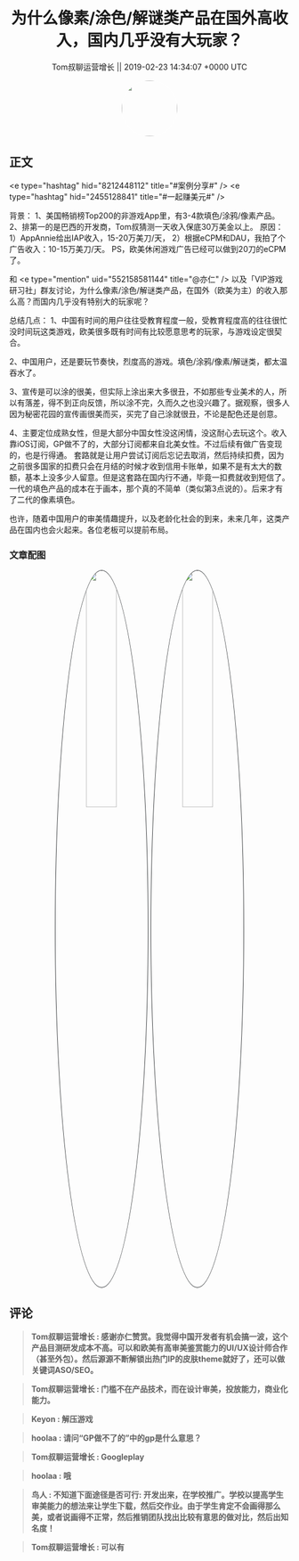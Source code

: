 <h1 align="center">为什么像素/涂色/解谜类产品在国外高收入，国内几乎没有大玩家？</h1>




<p align="center">
    <a>Tom叔聊运营增长 || 2019-02-23 14:34:07 &#43;0000 UTC</a>
</p>

<div align="center">
    <img src="https://images.zsxq.com/Frq1eeFsr8tjMxfCEEOAzmhvV640?e=1590940799&amp;token=kIxbL07-8jAj8w1n4s9zv64FuZZNEATmlU_Vm6zD:XKx3pWnQxShhXTdSfhTy5x8Jlu4=" width="100" height="100" style="border:1px solid;border-radius:50%; color:#ffffff"/>
</div>




## 正文

<div>
&lt;e type=&#34;hashtag&#34; hid=&#34;8212448112&#34; title=&#34;#案例分享#&#34; /&gt; &lt;e type=&#34;hashtag&#34; hid=&#34;2455128841&#34; title=&#34;#一起赚美元#&#34; /&gt; 


背景：
1、美国畅销榜Top200的非游戏App里，有3-4款填色/涂鸦/像素产品。
2、排第一的是巴西的开发商，Tom叔猜测一天收入保底30万美金以上。
原因：
1）AppAnnie给出IAP收入，15-20万美刀/天，
2）根据eCPM和DAU，我拍了个广告收入：10-15万美刀/天。
PS，欧美休闲游戏广告已经可以做到20刀的eCPM了。

和 &lt;e type=&#34;mention&#34; uid=&#34;552158581144&#34; title=&#34;@亦仁&#34; /&gt;   以及「VIP游戏研习社」群友讨论，为什么像素/涂色/解谜类产品，在国外（欧美为主）的收入那么高？而国内几乎没有特别大的玩家呢？

总结几点：
1、中国有时间的用户往往受教育程度一般，受教育程度高的往往很忙没时间玩这类游戏，欧美很多既有时间有比较愿意思考的玩家，与游戏设定很契合。

2、中国用户，还是要玩节奏快，烈度高的游戏。填色/涂鸦/像素/解谜类，都太温吞水了。

3、宣传是可以涂的很美，但实际上涂出来大多很丑，不如那些专业美术的人，所以有落差，得不到正向反馈，所以涂不完，久而久之也没兴趣了。据观察，很多人因为秘密花园的宣传画很美而买，买完了自己涂就很丑，不论是配色还是创意。

4、主要定位成熟女性，但是大部分中国女性没这闲情，没这耐心去玩这个。收入靠iOS订阅，GP做不了的，大部分订阅都来自北美女性。不过后续有做广告变现的，也是行得通。
套路就是让用户尝试订阅后忘记去取消，然后持续扣费，因为之前很多国家的扣费只会在月结的时候才收到信用卡账单，如果不是有太大的数额，基本上没多少人留意。但是这套路在国内行不通，毕竟一扣费就收到短信了。
一代的填色产品的成本在于画本，那个真的不简单（类似第3点说的）。后来才有了二代的像素填色。

也许，随着中国用户的审美情趣提升，以及老龄化社会的到来，未来几年，这类产品在国内也会火起来。各位老板可以提前布局。
</div>

### 文章配图

<div class="image" align="center">

<img src="https://images.zsxq.com/FmYVKe9rUnaDpB-ZOpbueFGgeIOr?imageMogr2/auto-orient/thumbnail/800x/format/jpg/blur/1x0/quality/75&amp;e=1590940799&amp;token=kIxbL07-8jAj8w1n4s9zv64FuZZNEATmlU_Vm6zD:lohbnxnZItcz_by44zGun58I83c=" width="33%" height="33%" style="border:1px solid;border-radius:50%; color:#3c3f41"/>

<img src="https://images.zsxq.com/lsCetNi6ACrcNS-meSU1zYzDCSk6?imageMogr2/auto-orient/thumbnail/800x/format/jpg/blur/1x0/quality/75&amp;e=1590940799&amp;token=kIxbL07-8jAj8w1n4s9zv64FuZZNEATmlU_Vm6zD:J6NLBPlNATd3J3gB1rpbKKLxKVU=" width="33%" height="33%" style="border:1px solid;border-radius:50%; color:#3c3f41"/>

</div>


## 评论

<div align="left">
<div>

<blockquote >
<span> <strong>Tom叔聊运营增长 : 感谢亦仁赞赏。我觉得中国开发者有机会搞一波，这个产品目测研发成本不高。可以和欧美有高审美鉴赏能力的UI/UX设计师合作（甚至外包）。然后源源不断解锁出热门IP的皮肤theme就好了，还可以做关键词ASO/SEO。 </strong></span>
</blockquote>

<blockquote >
<span> <strong>Tom叔聊运营增长 : 门槛不在产品技术，而在设计审美，投放能力，商业化能力。 </strong></span>
</blockquote>

<blockquote >
<span> <strong>Keyon : 解压游戏 </strong></span>
</blockquote>

<blockquote >
<span> <strong>hoolaa : 请问“GP做不了的”中的gp是什么意思？ </strong></span>
</blockquote>

<blockquote >
<span> <strong>Tom叔聊运营增长 : Googleplay </strong></span>
</blockquote>

<blockquote >
<span> <strong>hoolaa : 哦 </strong></span>
</blockquote>

<blockquote >
<span> <strong>鸟人 : 不知道下面途径是否可行: 开发出来，在学校推广。学校以提高学生审美能力的想法来让学生下载，然后交作业。由于学生肯定不会画得那么美，或者说画得不正常，然后推销团队找出比较有意思的做对比，然后出知名度！ </strong></span>
</blockquote>

<blockquote >
<span> <strong>Tom叔聊运营增长 : 可以有 </strong></span>
</blockquote>

</div>
</div>